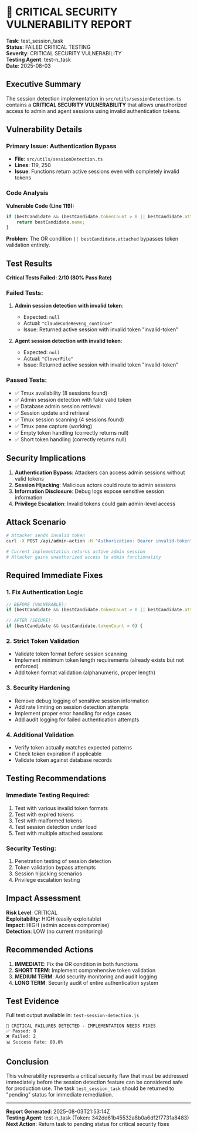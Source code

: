 # 🚨 CRITICAL SECURITY VULNERABILITY REPORT

**Task**: test_session_task  
**Status**: FAILED CRITICAL TESTING  
**Severity**: CRITICAL SECURITY VULNERABILITY  
**Testing Agent**: test-n_task  
**Date**: 2025-08-03  

## Executive Summary

The session detection implementation in `src/utils/sessionDetection.ts` contains a **CRITICAL SECURITY VULNERABILITY** that allows unauthorized access to admin and agent sessions using invalid authentication tokens.

## Vulnerability Details

### Primary Issue: Authentication Bypass
- **File**: `src/utils/sessionDetection.ts`
- **Lines**: 119, 250
- **Issue**: Functions return active sessions even with completely invalid tokens

### Code Analysis

**Vulnerable Code (Line 119):**
```typescript
if (bestCandidate && (bestCandidate.tokenCount > 0 || bestCandidate.attached)) {
    return bestCandidate.name;
}
```

**Problem**: The OR condition `|| bestCandidate.attached` bypasses token validation entirely.

## Test Results

**Critical Tests Failed: 2/10 (80% Pass Rate)**

### Failed Tests:
1. **Admin session detection with invalid token**: 
   - Expected: `null`
   - Actual: `"ClaudeCodeRevEng_continue"`
   - Issue: Returned active session with invalid token "invalid-token"

2. **Agent session detection with invalid token**:
   - Expected: `null` 
   - Actual: `"CloverFile"`
   - Issue: Returned active session with invalid token "invalid-token"

### Passed Tests:
- ✅ Tmux availability (8 sessions found)
- ✅ Admin session detection with fake valid token
- ✅ Database admin session retrieval  
- ✅ Session update and retrieval
- ✅ Tmux session scanning (4 sessions found)
- ✅ Tmux pane capture (working)
- ✅ Empty token handling (correctly returns null)
- ✅ Short token handling (correctly returns null)

## Security Implications

1. **Authentication Bypass**: Attackers can access admin sessions without valid tokens
2. **Session Hijacking**: Malicious actors could route to admin sessions
3. **Information Disclosure**: Debug logs expose sensitive session information
4. **Privilege Escalation**: Invalid tokens could gain admin-level access

## Attack Scenario

```bash
# Attacker sends invalid token
curl -X POST /api/admin-action -H "Authorization: Bearer invalid-token"

# Current implementation returns active admin session
# Attacker gains unauthorized access to admin functionality
```

## Required Immediate Fixes

### 1. Fix Authentication Logic
```typescript
// BEFORE (VULNERABLE):
if (bestCandidate && (bestCandidate.tokenCount > 0 || bestCandidate.attached)) {

// AFTER (SECURE):  
if (bestCandidate && bestCandidate.tokenCount > 0) {
```

### 2. Strict Token Validation
- Validate token format before session scanning
- Implement minimum token length requirements (already exists but not enforced)
- Add token format validation (alphanumeric, proper length)

### 3. Security Hardening
- Remove debug logging of sensitive session information
- Add rate limiting on session detection attempts
- Implement proper error handling for edge cases
- Add audit logging for failed authentication attempts

### 4. Additional Validation
- Verify token actually matches expected patterns
- Check token expiration if applicable
- Validate token against database records

## Testing Recommendations

### Immediate Testing Required:
1. Test with various invalid token formats
2. Test with expired tokens  
3. Test with malformed tokens
4. Test session detection under load
5. Test with multiple attached sessions

### Security Testing:
1. Penetration testing of session detection
2. Token validation bypass attempts
3. Session hijacking scenarios
4. Privilege escalation testing

## Impact Assessment

**Risk Level**: CRITICAL  
**Exploitability**: HIGH (easily exploitable)  
**Impact**: HIGH (admin access compromise)  
**Detection**: LOW (no current monitoring)

## Recommended Actions

1. **IMMEDIATE**: Fix the OR condition in both functions
2. **SHORT TERM**: Implement comprehensive token validation
3. **MEDIUM TERM**: Add security monitoring and audit logging
4. **LONG TERM**: Security audit of entire authentication system

## Test Evidence

Full test output available in: `test-session-detection.js`

```
🚨 CRITICAL FAILURES DETECTED - IMPLEMENTATION NEEDS FIXES
✅ Passed: 8
❌ Failed: 2  
📊 Success Rate: 80.0%
```

## Conclusion

This vulnerability represents a critical security flaw that must be addressed immediately before the session detection feature can be considered safe for production use. The task `test_session_task` should be returned to "pending" status for immediate remediation.

---
**Report Generated**: 2025-08-03T21:53:14Z  
**Testing Agent**: test-n_task (Token: 342dd61b45532a8b0a6df2f7731a8483)  
**Next Action**: Return task to pending status for critical security fixes